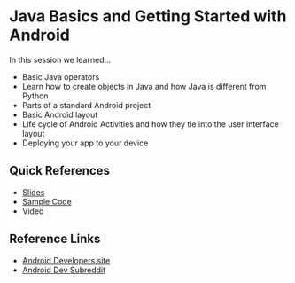 # Java Basics and Getting Started with Android

In this session we learned...
- Basic Java operators
- Learn how to create objects in Java and how Java is different from Python
- Parts of a standard Android project
- Basic Android layout
- Life cycle of Android Activities and how they tie into the user interface layout
- Deploying your app to your device

## Quick References
- [Slides](https://drive.google.com/file/d/0B6Zn5yAYYQw7MU1FYkhDMWVTS1U/view?usp=sharing)
- [Sample Code](https://github.com/np-overflow/2015-sessions/blob/master/02%20--%20Android%20Development%20Track/02.1%20Sample%20Code)
- Video

## Reference Links
- [Android Developers site](http://developer.android.com/index.html)
- [Android Dev Subreddit](https://www.reddit.com/r/androiddev/)
